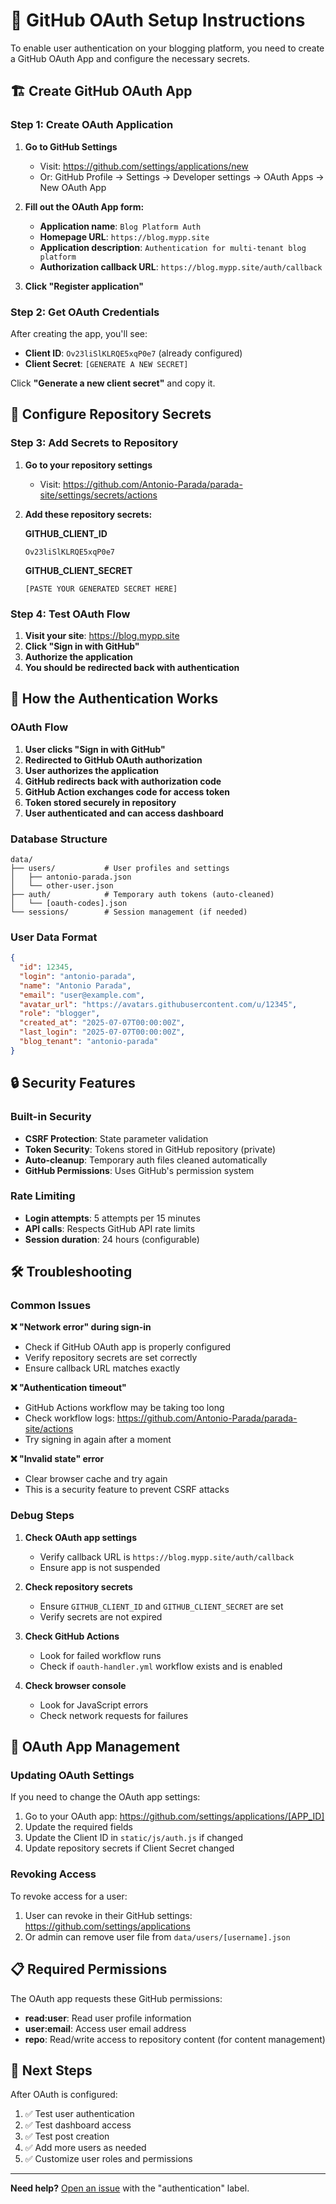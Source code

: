 # 🔐 GitHub OAuth Setup Instructions

To enable user authentication on your blogging platform, you need to create a GitHub OAuth App and configure the necessary secrets.

## 🏗️ Create GitHub OAuth App

### Step 1: Create OAuth Application

1. **Go to GitHub Settings**
   - Visit: https://github.com/settings/applications/new
   - Or: GitHub Profile → Settings → Developer settings → OAuth Apps → New OAuth App

2. **Fill out the OAuth App form:**
   - **Application name**: `Blog Platform Auth`
   - **Homepage URL**: `https://blog.mypp.site`
   - **Application description**: `Authentication for multi-tenant blog platform`
   - **Authorization callback URL**: `https://blog.mypp.site/auth/callback`

3. **Click "Register application"**

### Step 2: Get OAuth Credentials

After creating the app, you'll see:
- **Client ID**: `Ov23liSlKLRQE5xqP0e7` (already configured)
- **Client Secret**: `[GENERATE A NEW SECRET]`

Click **"Generate a new client secret"** and copy it.

## 🔧 Configure Repository Secrets

### Step 3: Add Secrets to Repository

1. **Go to your repository settings**
   - Visit: https://github.com/Antonio-Parada/parada-site/settings/secrets/actions

2. **Add these repository secrets:**

   **GITHUB_CLIENT_ID**
   ```
   Ov23liSlKLRQE5xqP0e7
   ```

   **GITHUB_CLIENT_SECRET**
   ```
   [PASTE YOUR GENERATED SECRET HERE]
   ```

### Step 4: Test OAuth Flow

1. **Visit your site**: https://blog.mypp.site
2. **Click "Sign in with GitHub"**
3. **Authorize the application**
4. **You should be redirected back with authentication**

## 🚀 How the Authentication Works

### OAuth Flow
1. **User clicks "Sign in with GitHub"**
2. **Redirected to GitHub OAuth authorization**
3. **User authorizes the application**
4. **GitHub redirects back with authorization code**
5. **GitHub Action exchanges code for access token**
6. **Token stored securely in repository**
7. **User authenticated and can access dashboard**

### Database Structure
```
data/
├── users/           # User profiles and settings
│   ├── antonio-parada.json
│   └── other-user.json
├── auth/            # Temporary auth tokens (auto-cleaned)
│   └── [oauth-codes].json
└── sessions/        # Session management (if needed)
```

### User Data Format
```json
{
  "id": 12345,
  "login": "antonio-parada",
  "name": "Antonio Parada",
  "email": "user@example.com",
  "avatar_url": "https://avatars.githubusercontent.com/u/12345",
  "role": "blogger",
  "created_at": "2025-07-07T00:00:00Z",
  "last_login": "2025-07-07T00:00:00Z",
  "blog_tenant": "antonio-parada"
}
```

## 🔒 Security Features

### Built-in Security
- **CSRF Protection**: State parameter validation
- **Token Security**: Tokens stored in GitHub repository (private)
- **Auto-cleanup**: Temporary auth files cleaned automatically
- **GitHub Permissions**: Uses GitHub's permission system

### Rate Limiting
- **Login attempts**: 5 attempts per 15 minutes
- **API calls**: Respects GitHub API rate limits
- **Session duration**: 24 hours (configurable)

## 🛠️ Troubleshooting

### Common Issues

**❌ "Network error" during sign-in**
- Check if GitHub OAuth app is properly configured
- Verify repository secrets are set correctly
- Ensure callback URL matches exactly

**❌ "Authentication timeout"**
- GitHub Actions workflow may be taking too long
- Check workflow logs: https://github.com/Antonio-Parada/parada-site/actions
- Try signing in again after a moment

**❌ "Invalid state" error**
- Clear browser cache and try again
- This is a security feature to prevent CSRF attacks

### Debug Steps

1. **Check OAuth app settings**
   - Verify callback URL is `https://blog.mypp.site/auth/callback`
   - Ensure app is not suspended

2. **Check repository secrets**
   - Ensure `GITHUB_CLIENT_ID` and `GITHUB_CLIENT_SECRET` are set
   - Verify secrets are not expired

3. **Check GitHub Actions**
   - Look for failed workflow runs
   - Check if `oauth-handler.yml` workflow exists and is enabled

4. **Check browser console**
   - Look for JavaScript errors
   - Check network requests for failures

## 🔄 OAuth App Management

### Updating OAuth Settings
If you need to change the OAuth app settings:

1. Go to your OAuth app: https://github.com/settings/applications/[APP_ID]
2. Update the required fields
3. Update the Client ID in `static/js/auth.js` if changed
4. Update repository secrets if Client Secret changed

### Revoking Access
To revoke access for a user:
1. User can revoke in their GitHub settings: https://github.com/settings/applications
2. Or admin can remove user file from `data/users/[username].json`

## 📋 Required Permissions

The OAuth app requests these GitHub permissions:
- **read:user**: Read user profile information
- **user:email**: Access user email address
- **repo**: Read/write access to repository content (for content management)

## 🎯 Next Steps

After OAuth is configured:
1. ✅ Test user authentication
2. ✅ Test dashboard access
3. ✅ Test post creation
4. ✅ Add more users as needed
5. ✅ Customize user roles and permissions

---

**Need help?** [Open an issue](https://github.com/Antonio-Parada/parada-site/issues) with the "authentication" label.
